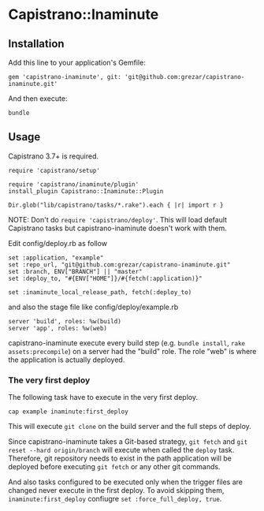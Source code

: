 # Capistrano::Inaminute

## Installation
Add this line to your application's Gemfile:

```
gem 'capistrano-inaminute', git: 'git@github.com:grezar/capistrano-inaminute.git'
```

And then execute:

```
bundle
```

## Usage
Capistrano 3.7+ is required.

```Capfile
require 'capistrano/setup'

require 'capistrano/inaminute/plugin'
install_plugin Capistrano::Inaminute::Plugin

Dir.glob("lib/capistrano/tasks/*.rake").each { |r| import r }
```

NOTE: Don't do `require 'capistrano/deploy'`. This will load default Capistrano tasks but capistrano-inaminute doesn't work with them.

Edit config/deploy.rb as follow

```
set :application, "example"
set :repo_url, "git@github.com:grezar/capistrano-inaminute.git"
set :branch, ENV["BRANCH"] || "master"
set :deploy_to, "#{ENV["HOME"]}/#{fetch(:application)}"

set :inaminute_local_release_path, fetch(:deploy_to)
```

and also the stage file like config/deploy/example.rb

```
server 'build', roles: %w(build)
server 'app', roles: %w(web)
```

capistrano-inaminute execute every build step (e.g. `bundle install`, `rake assets:precompile`) on a server had the "build" role.
The role "web" is where the application is actually deployed.

### The very first deploy
The following task have to execute in the very first deploy.

```
cap example inaminute:first_deploy
```

This will execute `git clone` on the build server and the full steps of deploy.

Since capistrano-inaminute takes a Git-based strategy, `git fetch` and `git reset --hard origin/branch` will execute when called the `deploy` task.
Therefore, git repository needs to exist in the path application will be deployed before executing `git fetch` or any other git commands.

And also tasks configured to be executed only when the trigger files are changed never execute in the first deploy.
To avoid skipping them, `inaminute:first_deploy` confiugre `set :force_full_deploy, true`.
